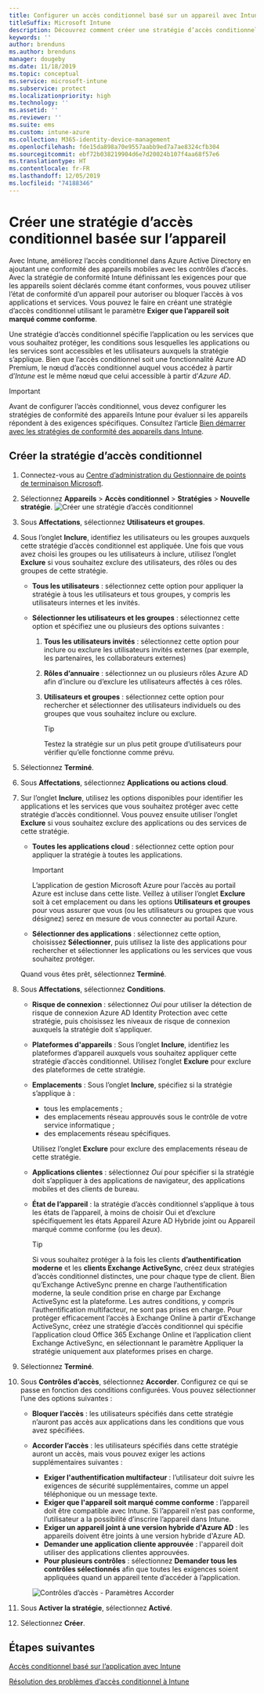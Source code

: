 ```yaml
---
title: Configurer un accès conditionnel basé sur un appareil avec Intune
titleSuffix: Microsoft Intune
description: Découvrez comment créer une stratégie d’accès conditionnel basée sur l’appareil en fonction de la conformité des appareils Microsoft Intune et de la gestion des applications mobiles.
keywords: ''
author: brenduns
ms.author: brenduns
manager: dougeby
ms.date: 11/18/2019
ms.topic: conceptual
ms.service: microsoft-intune
ms.subservice: protect
ms.localizationpriority: high
ms.technology: ''
ms.assetid: ''
ms.reviewer: ''
ms.suite: ems
ms.custom: intune-azure
ms.collection: M365-identity-device-management
ms.openlocfilehash: fde15da898a70e9557aabb9ed7a7ae8324cfb304
ms.sourcegitcommit: ebf72b038219904d6e7d20024b107f4aa68f57e6
ms.translationtype: HT
ms.contentlocale: fr-FR
ms.lasthandoff: 12/05/2019
ms.locfileid: "74188346"
---
```

# <a name="create-a-device-based-conditional-access-policy"></a>Créer une stratégie d’accès conditionnel basée sur l’appareil

Avec Intune, améliorez l’accès conditionnel dans Azure Active Directory en ajoutant une conformité des appareils mobiles avec les contrôles d’accès. Avec la stratégie de conformité Intune définissant les exigences pour que les appareils soient déclarés comme étant conformes, vous pouvez utiliser l’état de conformité d’un appareil pour autoriser ou bloquer l’accès à vos applications et services. Vous pouvez le faire en créant une stratégie d’accès conditionnel utilisant le paramètre **Exiger que l’appareil soit marqué comme conforme**.

Une stratégie d’accès conditionnel spécifie l’application ou les services que vous souhaitez protéger, les conditions sous lesquelles les applications ou les services sont accessibles et les utilisateurs auxquels la stratégie s’applique. Bien que l’accès conditionnel soit une fonctionnalité Azure AD Premium, le nœud d’accès conditionnel auquel vous accédez à partir d’*Intune* est le même nœud que celui accessible à partir d’*Azure AD*.

> [!IMPORTANT]
> Avant de configurer l’accès conditionnel, vous devez configurer les stratégies de conformité des appareils Intune pour évaluer si les appareils répondent à des exigences spécifiques. Consultez l’article [Bien démarrer avec les stratégies de conformité des appareils dans Intune](device-compliance-get-started.md).

## <a name="create-conditional-access-policy"></a>Créer la stratégie d’accès conditionnel

1. Connectez-vous au [Centre d’administration du Gestionnaire de points de terminaison Microsoft](https://go.microsoft.com/fwlink/?linkid=2109431).

2. Sélectionnez **Appareils** > **Accès conditionnel** > **Stratégies** >  **Nouvelle stratégie**.
  ![Créer une stratégie d’accès conditionnel](./media/create-conditional-access-intune/create-ca.png)

3. Sous **Affectations**, sélectionnez **Utilisateurs et groupes**.

4. Sous l’onglet **Inclure**, identifiez les utilisateurs ou les groupes auxquels cette stratégie d’accès conditionnel est appliquée. Une fois que vous avez choisi les groupes ou les utilisateurs à inclure, utilisez l’onglet **Exclure** si vous souhaitez exclure des utilisateurs, des rôles ou des groupes de cette stratégie.

   - **Tous les utilisateurs** : sélectionnez cette option pour appliquer la stratégie à tous les utilisateurs et tous groupes, y compris les utilisateurs internes et les invités.

   - **Sélectionner les utilisateurs et les groupes** : sélectionnez cette option et spécifiez une ou plusieurs des options suivantes :
  
     1. **Tous les utilisateurs invités** : sélectionnez cette option pour inclure ou exclure les utilisateurs invités externes (par exemple, les partenaires, les collaborateurs externes)

     2. **Rôles d’annuaire** : sélectionnez un ou plusieurs rôles Azure AD afin d’inclure ou d’exclure les utilisateurs affectés à ces rôles.

     3. **Utilisateurs et groupes** : sélectionnez cette option pour rechercher et sélectionner des utilisateurs individuels ou des groupes que vous souhaitez inclure ou exclure.

        > [!TIP]
        > Testez la stratégie sur un plus petit groupe d’utilisateurs pour vérifier qu’elle fonctionne comme prévu.

5. Sélectionnez **Terminé**.

6. Sous **Affectations**, sélectionnez **Applications ou actions cloud**.

7. Sur l’onglet **Inclure**, utilisez les options disponibles pour identifier les applications et les services que vous souhaitez protéger avec cette stratégie d’accès conditionnel. Vous pouvez ensuite utiliser l’onglet **Exclure** si vous souhaitez exclure des applications ou des services de cette stratégie.

   - **Toutes les applications cloud** : sélectionnez cette option pour appliquer la stratégie à toutes les applications.
     > [!IMPORTANT]
     > L’application de gestion Microsoft Azure pour l’accès au portail Azure est incluse dans cette liste. Veillez à utiliser l’onglet **Exclure** soit à cet emplacement ou dans les options **Utilisateurs et groupes** pour vous assurer que vous (ou les utilisateurs ou groupes que vous désignez) serez en mesure de vous connecter au portail Azure. 

   - **Sélectionner des applications** : sélectionnez cette option, choisissez **Sélectionner**, puis utilisez la liste des applications pour rechercher et sélectionner les applications ou les services que vous souhaitez protéger.

   Quand vous êtes prêt, sélectionnez **Terminé**.

8. Sous **Affectations**, sélectionnez **Conditions**.

   - **Risque de connexion** : sélectionnez *Oui* pour utiliser la détection de risque de connexion Azure AD Identity Protection avec cette stratégie, puis choisissez les niveaux de risque de connexion auxquels la stratégie doit s’appliquer.

   - **Plateformes d'appareils** : Sous l’onglet **Inclure**, identifiez les plateformes d’appareil auxquels vous souhaitez appliquer cette stratégie d’accès conditionnel. Utilisez l’onglet **Exclure** pour exclure des plateformes de cette stratégie.

   - **Emplacements** : Sous l’onglet **Inclure**, spécifiez si la stratégie s’applique à :
     - tous les emplacements ;
     - des emplacements réseau approuvés sous le contrôle de votre service informatique ;
     - des emplacements réseau spécifiques.

     Utilisez l’onglet **Exclure** pour exclure des emplacements réseau de cette stratégie.

   - **Applications clientes** : sélectionnez *Oui* pour spécifier si la stratégie doit s’appliquer à des applications de navigateur, des applications mobiles et des clients de bureau.

   - **État de l’appareil** : la stratégie d’accès conditionnel s’applique à tous les états de l’appareil, à moins de choisir Oui et d’exclure spécifiquement les états Appareil Azure AD Hybride joint ou Appareil marqué comme conforme (ou les deux).

     > [!TIP]
     > Si vous souhaitez protéger à la fois les clients **d’authentification moderne** et les **clients Exchange ActiveSync**, créez deux stratégies d’accès conditionnel distinctes, une pour chaque type de client. Bien qu’Exchange ActiveSync prenne en charge l’authentification moderne, la seule condition prise en charge par Exchange ActiveSync est la plateforme. Les autres conditions, y compris l’authentification multifacteur, ne sont pas prises en charge. Pour protéger efficacement l’accès à Exchange Online à partir d’Exchange ActiveSync, créez une stratégie d’accès conditionnel qui spécifie l’application cloud Office 365 Exchange Online et l’application client Exchange ActiveSync, en sélectionnant le paramètre Appliquer la stratégie uniquement aux plateformes prises en charge.

9. Sélectionnez **Terminé**.

10. Sous **Contrôles d’accès**, sélectionnez **Accorder**. Configurez ce qui se passe en fonction des conditions configurées.  Vous pouvez sélectionner l’une des options suivantes :

    - **Bloquer l’accès** : les utilisateurs spécifiés dans cette stratégie n’auront pas accès aux applications dans les conditions que vous avez spécifiées.
    - **Accorder l’accès** : les utilisateurs spécifiés dans cette stratégie auront un accès, mais vous pouvez exiger les actions supplémentaires suivantes :
      - **Exiger l'authentification multifacteur** : l’utilisateur doit suivre les exigences de sécurité supplémentaires, comme un appel téléphonique ou un message texte.
      - **Exiger que l'appareil soit marqué comme conforme** : l’appareil doit être compatible avec Intune. Si l’appareil n’est pas conforme, l’utilisateur a la possibilité d’inscrire l’appareil dans Intune.
      - **Exiger un appareil joint à une version hybride d'Azure AD** : les appareils doivent être joints à une version hybride d'Azure AD.
      - **Demander une application cliente approuvée** : l'appareil doit utiliser des applications clientes approuvées. 
      - **Pour plusieurs contrôles** : sélectionnez **Demander tous les contrôles sélectionnés** afin que toutes les exigences soient appliquées quand un appareil tente d’accéder à l’application.

      ![Contrôles d’accès - Paramètres Accorder](./media/create-conditional-access-intune/create-ca-grant-access-settings.png)

11. Sous **Activer la stratégie**, sélectionnez **Activé**.

12. Sélectionnez **Créer**.

## <a name="next-steps"></a>Étapes suivantes

[Accès conditionnel basé sur l’application avec Intune](app-based-conditional-access-intune.md)

[Résolution des problèmes d’accès conditionnel à Intune](https://support.microsoft.com/help/4456106)
